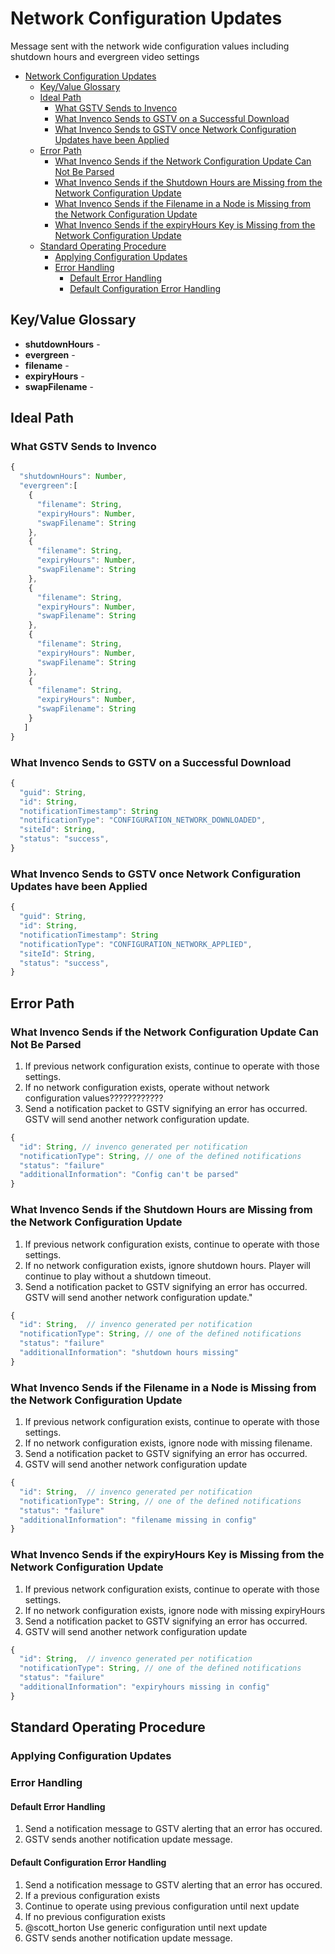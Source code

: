 # Network Configuration Updates

Message sent with the network wide configuration values including shutdown hours and evergreen video settings

<!-- TOC depthFrom:1 depthTo:6 withLinks:1 updateOnSave:1 orderedList:0 -->

- [Network Configuration Updates](#network-configuration-updates)
	- [Key/Value Glossary](#keyvalue-glossary)
	- [Ideal Path](#ideal-path)
		- [What GSTV Sends to Invenco](#what-gstv-sends-to-invenco)
		- [What Invenco Sends to GSTV on a Successful Download](#what-invenco-sends-to-gstv-on-a-successful-download)
		- [What Invenco Sends to GSTV once Network Configuration Updates have been Applied](#what-invenco-sends-to-gstv-once-network-configuration-updates-have-been-applied)
	- [Error Path](#error-path)
		- [What Invenco Sends if the Network Configuration Update Can Not Be Parsed](#what-invenco-sends-if-the-network-configuration-update-can-not-be-parsed)
		- [What Invenco Sends if the Shutdown Hours are Missing from the Network Configuration Update](#what-invenco-sends-if-the-shutdown-hours-are-missing-from-the-network-configuration-update)
		- [What Invenco Sends if the Filename in a Node is Missing from the Network Configuration Update](#what-invenco-sends-if-the-filename-in-a-node-is-missing-from-the-network-configuration-update)
		- [What Invenco Sends if the expiryHours Key is Missing from the Network Configuration Update](#what-invenco-sends-if-the-expiryhours-key-is-missing-from-the-network-configuration-update)
	- [Standard Operating Procedure](#standard-operating-procedure)
		- [Applying Configuration Updates](#applying-configuration-updates)
		- [Error Handling](#error-handling)
			- [Default Error Handling](#default-error-handling)
			- [Default Configuration Error Handling](#default-configuration-error-handling)

<!-- /TOC -->

## Key/Value Glossary
- **shutdownHours** -
- **evergreen** -
- **filename** -
- **expiryHours** -
- **swapFilename** -

## Ideal Path
### What GSTV Sends to Invenco
```javascript
{
  "shutdownHours": Number,
  "evergreen":[
    {
      "filename": String,
      "expiryHours": Number,
      "swapFilename": String
    },
    {
      "filename": String,
      "expiryHours": Number,
      "swapFilename": String
    },
    {
      "filename": String,
      "expiryHours": Number,
      "swapFilename": String
    },
    {
      "filename": String,
      "expiryHours": Number,
      "swapFilename": String
    },
    {
      "filename": String,
      "expiryHours": Number,
      "swapFilename": String
    }
   ]
}
```

### What Invenco Sends to GSTV on a Successful Download
```javascript
{
  "guid": String,
  "id": String,
  "notificationTimestamp": String
  "notificationType": "CONFIGURATION_NETWORK_DOWNLOADED",
  "siteId": String,
  "status": "success",
}
```

### What Invenco Sends to GSTV once Network Configuration Updates have been Applied
```javascript
{
  "guid": String,
  "id": String,
  "notificationTimestamp": String
  "notificationType": "CONFIGURATION_NETWORK_APPLIED",
  "siteId": String,
  "status": "success",
}
```

## Error Path
### What Invenco Sends if the Network Configuration Update Can Not Be Parsed
1. If previous network configuration exists, continue to operate with those settings.  
1. If no network configuration exists, operate without network configuration values????????????
1. Send a notification packet to GSTV signifying an error has occurred. GSTV will send another network configuration update.

```javascript
{
  "id": String, // invenco generated per notification
  "notificationType": String, // one of the defined notifications
  "status": "failure"
  "additionalInformation": "Config can't be parsed"
}
```

### What Invenco Sends if the Shutdown Hours are Missing from the Network Configuration Update
1. If previous network configuration exists, continue to operate with those settings.  
1. If no network configuration exists, ignore shutdown hours. Player will continue to play without a shutdown timeout.
1. Send a notification packet to GSTV signifying an error has occurred. GSTV will send another network configuration update."

```javascript
{
  "id": String,  // invenco generated per notification
  "notificationType": String, // one of the defined notifications
  "status": "failure"
  "additionalInformation": "shutdown hours missing"
}
```

### What Invenco Sends if the Filename in a Node is Missing from the Network Configuration Update
1. If previous network configuration exists, continue to operate with those settings.  
1. If no network configuration exists, ignore node with missing filename.  
1. Send a notification packet to GSTV signifying an error has occurred.
1. GSTV will send another network configuration update

```javascript
{
  "id": String,  // invenco generated per notification
  "notificationType": String, // one of the defined notifications
  "status": "failure"
  "additionalInformation": "filename missing in config"
}
```

### What Invenco Sends if the expiryHours Key is Missing from the Network Configuration Update
1. If previous network configuration exists, continue to operate with those settings.  
1. If no network configuration exists, ignore node with missing expiryHours  
1. Send a notification packet to GSTV signifying an error has occurred.
1. GSTV will send another network configuration update

``` javascript
{
  "id": String,  // invenco generated per notification
  "notificationType": String, // one of the defined notifications
  "status": "failure"
  "additionalInformation": "expiryhours missing in config"
}
```

## Standard Operating Procedure
### Applying Configuration Updates

### Error Handling
#### Default Error Handling
1. Send a notification message to GSTV alerting that an error has occured.
1. GSTV sends another notification update message.

#### Default Configuration Error Handling
1. Send a notification message to GSTV alerting that an error has occured.
1. If a previous configuration exists
  1. Continue to operate using previous configuration until next update
1. If no previous configuration exists
  1. @scott_horton Use generic configuration until next update
1. GSTV sends another notification update message.
